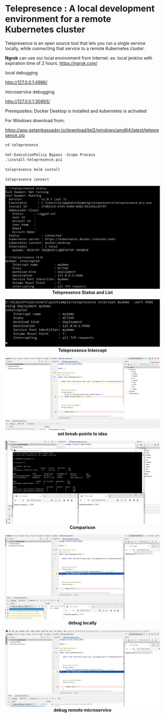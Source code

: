 # Telepresence :  A local development environment for a remote Kubernetes cluster
Telepresence is an open source tool that lets you run a single service locally, while connecting that service to a remote Kubernetes cluster.

__Ngrok__ can use our local environment from internet. ex: local jenkins  with expiration time of 2 hours.
https://ngrok.com/


local debugging

http://127.0.0.1:4986/       

microservice debugging

http://127.0.0.1:30893/      

Prerequisites:
Docker Desktop is installed and kubernetes is activated

For Windows download from:

https://app.getambassador.io/download/tel2/windows/amd64/latest/telepresence.zip



```
cd telepresence

Set-ExecutionPolicy Bypass -Scope Process
.\install-telepresence.ps1

telepresence helm install

telepresence connect

```



<p align="center">
  <img  src="https://github.com/okansungur/quicksample/blob/main/images/telepresence.png"><br/>
   <b>Telepresence Status and List</b>
</p>




<p align="center">
  <img  src="https://github.com/okansungur/quicksample/blob/main/images/intercept.png"><br/>
  <b>Telepresence  Intercept</b>
</p>



<p align="center">
  <img  src="https://github.com/okansungur/quicksample/blob/main/images/debug_idea.png"><br/>
    <b>set break-points  to idea</b>
</p>




<p align="center">
  <img  src="https://github.com/okansungur/quicksample/blob/main/images/deploymentsandbrowser.png"><br/>
    <b>Comparison</b>
</p>






<p align="center">
  <img  src="https://github.com/okansungur/quicksample/blob/main/images/debug_locally.png"><br/>
    <b>debug locally</b>
</p>


<p align="center">
  <img  src="https://github.com/okansungur/quicksample/blob/main/images/debug_microservice.png"><br/>
    <b>debug remote microservice</b>
</p>




